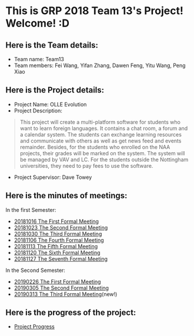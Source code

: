 # This is GRP 2018 Team 13's Project! Welcome! :D

## Here is the Team details:
+ Team name: Team13
+ Team members: Fei Wang, Yifan Zhang, Dawen Feng, Yitu Wang, Peng Xiao

## Here is the Project details:
+ Project Name: OLLE Evolution
+ Project Description: 
> This project will create a multi-platform software for students who want to learn foreign languages. It contains a chat room, a forum and a calendar system. The students can exchange learning resources and communicate with others as well as get news feed and events remainder. Besides, for the students who enrolled on the NAA projects, their grades will be marked on the system. The system will be managed by VAV and LC. For the students outside the Nottingham universities, they need to pay fees to use the software.
+ Project Supervisor: Dave Towey

## Here is the minutes of meetings:
In the first Semester:
+ [20181016 The First Formal Meeting](https://github.com/GabrielZZZ/GRP2018/blob/master/Meeting%20Records/20181016.%20First%20Formal%20Meeting.jpg)
+ [20181023 The Second Formal Meeting](https://github.com/GabrielZZZ/GRP2018/blob/master/Meeting%20Records/20181023.%20Second%20Formal%20Meeting.pdf)
+ [20181030 The Third Formal Meeting](https://github.com/GabrielZZZ/GRP2018/blob/master/Meeting%20Records/20181030%20Third%20Formal%20Meeting.pdf)
+ [20181106 The Fourth Formal Meeting](https://github.com/GabrielZZZ/GRP2018/blob/master/Meeting%20Records/20181106%20Fourth%20Formal%20Meeting.pdf)
+ [20181113 The Fifth Formal Meeting](https://github.com/GabrielZZZ/GRP2018/blob/master/Meeting%20Records/20181113%20Fifth%20Formal%20Meeting%20Records.pdf)
+ [20181120 The Sixth Formal Meeting](https://github.com/GabrielZZZ/GRP2018/blob/master/Meeting%20Records/20181120%20The%20Sixth%20Formal%20Meeting.pdf)
+ [20181127 The Seventh Formal Meeting](https://github.com/GabrielZZZ/GRP2018/blob/master/Meeting%20Records/20181127.%20The%20Seventh%20Formal%20Meeting.pdf)

In the Second Semester:
+ [20190226 The First Formal Meeting](https://github.com/GabrielZZZ/GRP2018/blob/master/Meeting%20Records/20190226.%20The%20First%20Formal%20Meeting.pdf)
+ [20190305 The Second Formal Meeting](https://github.com/GabrielZZZ/GRP2018/blob/master/Meeting%20Records/20190305.Meeting%20Record.Team13.pdf)
+ [20190313 The Third Formal Meeting](https://github.com/GabrielZZZ/GRP2018/blob/master/Meeting%20Records/20190313.%20Third%20Formal%20Meeting.pdf)(new!)


## Here is the progress of the project:
+ [Project Progress](https://github.com/GabrielZZZ/GRP2018/projects/1)
